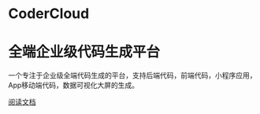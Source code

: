 # CoderCloud
# <b>全端企业级代码生成平台</b>

<p>
一个专注于企业级全端代码生成的平台，支持后端代码，前端代码，小程序应用，App移动端代码，数据可视化大屏的生成。
</p>

<p>
<a href='#/README'>阅读文档</a>
</p>